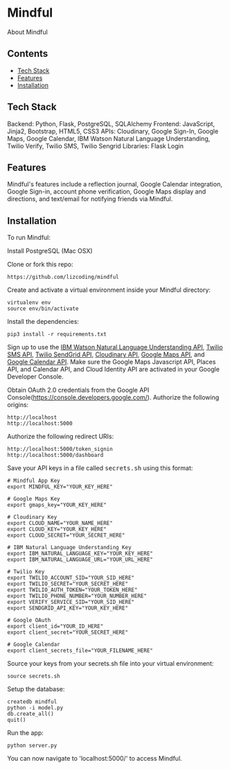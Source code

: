 # Mindful
About Mindful

## Contents
* [Tech Stack](#technologies)
* [Features](#features)
* [Installation](#install)

## <a name="technologies"></a>Tech Stack
Backend: Python, Flask, PostgreSQL, SQLAlchemy
Frontend: JavaScript, Jinja2, Bootstrap, HTML5, CSS3
APIs: Cloudinary, Google Sign-In, Google Maps, Google Calendar, IBM Watson Natural Language Understanding, Twilio Verify, Twilio SMS, Twilio Sengrid
Libraries: Flask Login

## <a name="features"></a>Features

Mindful's features include a reflection journal, Google Calendar integration, Google Sign-in, account phone verification, Google Maps display and directions, and text/email for notifying friends via Mindful.



## <a name="install"></a>Installation

To run Mindful:

Install PostgreSQL (Mac OSX)

Clone or fork this repo:

```
https://github.com/lizcoding/mindful
```

Create and activate a virtual environment inside your Mindful directory:

```
virtualenv env
source env/bin/activate
```

Install the dependencies:

```
pip3 install -r requirements.txt
```

Sign up to use the [IBM Watson Natural Language Understanding API](https://www.ibm.com/cloud/watson-natural-language-understanding), [Twilio SMS API](https://www.twilio.com/sms), [Twilio SendGrid API](https://www.twilio.com/sendgrid/email-api), [Cloudinary API]( cloudinary.com), [Google Maps API](https://developers.google.com/maps/documentation/javascript/overview), and [Google Calendar API](https://developers.google.com/calendar/api). Make sure the Google Maps Javascript API, Places API, and Calendar API, and Cloud Identity API are activated in your Google Developer Console.

Obtain OAuth 2.0 credentials from the Google API Console(https://console.developers.google.com/). Authorize the following origins:
```
http://localhost
http://localhost:5000
```

Authorize the following redirect URIs:
```
http://localhost:5000/token_signin
http://localhost:5000/dashboard
```

Save your API keys in a file called <kbd>secrets.sh</kbd> using this format:

```
# Mindful App Key
export MINDFUL_KEY="YOUR_KEY_HERE"

# Google Maps Key
export gmaps_key="YOUR_KEY_HERE"

# Cloudinary Key
export CLOUD_NAME="YOUR_NAME_HERE"
export CLOUD_KEY="YOUR_KEY_HERE"
export CLOUD_SECRET="YOUR_SECRET_HERE"

# IBM Natural Language Understanding Key
export IBM_NATURAL_LANGUAGE_KEY="YOUR_KEY_HERE"
export IBM_NATURAL_LANGUAGE_URL="YOUR_URL_HERE"

# Twilio Key
export TWILIO_ACCOUNT_SID="YOUR_SID_HERE"
export TWILIO_SECRET="YOUR_SECRET_HERE"
export TWILIO_AUTH_TOKEN="YOUR_TOKEN_HERE"
export TWILIO_PHONE_NUMBER="YOUR_NUMBER_HERE"
export VERIFY_SERVICE_SID="YOUR_SID_HERE"
export SENDGRID_API_KEY="YOUR_KEY_HERE"

# Google OAuth
export client_id="YOUR_ID_HERE"
export client_secret="YOUR_SECRET_HERE"

# Google Calendar
export client_secrets_file="YOUR_FILENAME_HERE"
```

Source your keys from your secrets.sh file into your virtual environment:

```
source secrets.sh
```

Setup the database:

```
createdb mindful
python -i model.py
db.create_all()
quit()
```

Run the app:

```
python server.py
```

You can now navigate to 'localhost:5000/' to access Mindful.
